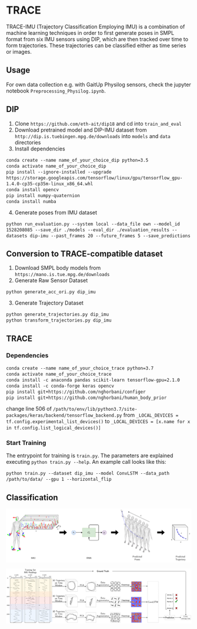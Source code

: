 # TRACE

TRACE-IMU (Trajectory Classification Employing IMU) is a combination of machine learning techniques in order to first generate poses in SMPL format from six IMU sensors using DIP, which are then tracked over time to form trajectories. These trajectories can be classified either as time series or images.

## Usage

For own data collection e.g. with GaitUp Physilog sensors, check the jupyter notebook `Preprocessing_Physilog.ipynb`.

## DIP

1. Clone `https://github.com/eth-ait/dip18` and cd into `train_and_eval`
2. Download pretrained model and DIP-IMU dataset from `http://dip.is.tuebingen.mpg.de/downloads` into `models` and `data` directories
3. Install dependencies
```
conda create --name name_of_your_choice_dip python=3.5
conda activate name_of_your_choice_dip
pip install --ignore-installed --upgrade https://storage.googleapis.com/tensorflow/linux/gpu/tensorflow_gpu-1.4.0-cp35-cp35m-linux_x86_64.whl
conda install opencv
pip install numpy-quaternion
conda install numba
```
4. Generate poses from IMU dataset
```
python run_evaluation.py --system local --data_file own --model_id 1528208085 --save_dir ./models --eval_dir ./evaluation_results --datasets dip-imu --past_frames 20 --future_frames 5 --save_predictions
```

## Conversion to TRACE-compatible dataset

1. Download SMPL body models from `https://mano.is.tue.mpg.de/downloads`
2. Generate Raw Sensor Dataset
```
python generate_acc_ori.py dip_imu
```
3. Generate Trajectory Dataset
```
python generate_trajectories.py dip_imu
python transform_trajectories.py dip_imu
```

## TRACE

### Dependencies

```
conda create --name name_of_your_choice_trace python=3.7
conda activate name_of_your_choice_trace
conda install -c anaconda pandas scikit-learn tensorflow-gpu=2.1.0
conda install -c conda-forge keras opencv
pip install git+https://github.com/nghorbani/configer
pip install git+https://github.com/nghorbani/human_body_prior
```

change line 506 of `/path/to/env/lib/python3.7/site-packages/keras/backend/tensorflow_backend.py` from
`_LOCAL_DEVICES = tf.config.experimental_list_devices()`
to
`_LOCAL_DEVICES = [x.name for x in tf.config.list_logical_devices()]`

### Start Training

The entrypoint for training is `train.py`. The parameters are explained executing `python train.py --help`. An example call looks like this:
```
python train.py --dataset dip_imu --model ConvLSTM --data_path /path/to/data/ --gpu 1 --horizontal_flip
```

## Classification

![Trajectory](/Images/trajectory.png)

![Trajectory](/Images/pipeline.png)
